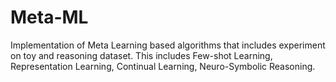 # Meta-ML
Implementation of Meta Learning based algorithms that includes experiment on toy and reasoning dataset. This includes Few-shot Learning, Representation Learning, Continual Learning, Neuro-Symbolic Reasoning.
